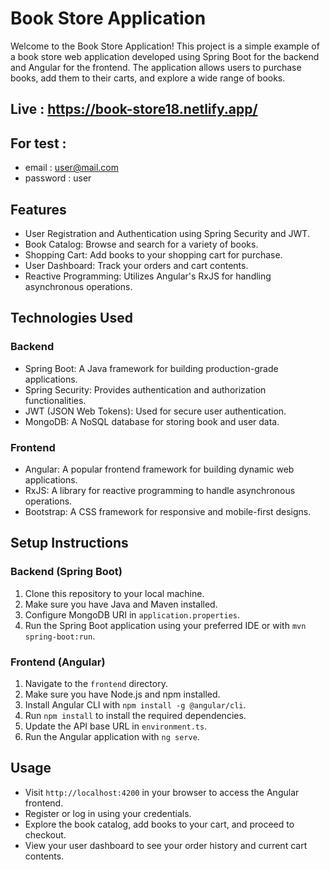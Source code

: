 # Book Store Application

Welcome to the Book Store Application! This project is a simple example of a book store web application developed using Spring Boot for the backend and Angular for the frontend. The application allows users to purchase books, add them to their carts, and explore a wide range of books.

## Live : https://book-store18.netlify.app/
## For test : 
- email : user@mail.com
- password : user

## Features

- User Registration and Authentication using Spring Security and JWT.
- Book Catalog: Browse and search for a variety of books.
- Shopping Cart: Add books to your shopping cart for purchase.
- User Dashboard: Track your orders and cart contents.
- Reactive Programming: Utilizes Angular's RxJS for handling asynchronous operations.

## Technologies Used

### Backend

- Spring Boot: A Java framework for building production-grade applications.
- Spring Security: Provides authentication and authorization functionalities.
- JWT (JSON Web Tokens): Used for secure user authentication.
- MongoDB: A NoSQL database for storing book and user data.

### Frontend

- Angular: A popular frontend framework for building dynamic web applications.
- RxJS: A library for reactive programming to handle asynchronous operations.
- Bootstrap: A CSS framework for responsive and mobile-first designs.

## Setup Instructions

### Backend (Spring Boot)

1. Clone this repository to your local machine.
2. Make sure you have Java and Maven installed.
3. Configure MongoDB URI in `application.properties`.
4. Run the Spring Boot application using your preferred IDE or with `mvn spring-boot:run`.

### Frontend (Angular)

1. Navigate to the `frontend` directory.
2. Make sure you have Node.js and npm installed.
3. Install Angular CLI with `npm install -g @angular/cli`.
4. Run `npm install` to install the required dependencies.
5. Update the API base URL in `environment.ts`.
6. Run the Angular application with `ng serve`.

## Usage

- Visit `http://localhost:4200` in your browser to access the Angular frontend.
- Register or log in using your credentials.
- Explore the book catalog, add books to your cart, and proceed to checkout.
- View your user dashboard to see your order history and current cart contents.
